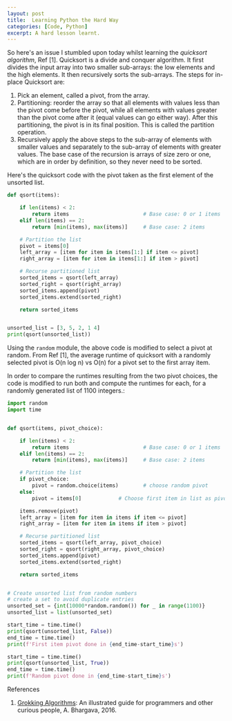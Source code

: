 ```yaml
---
layout: post
title:  Learning Python the Hard Way
categories: [Code, Python]
excerpt: A hard lesson learnt.
---
```

So here's an issue I stumbled upon today whilst learning the *quicksort algorithm*, Ref [1]. Quicksort is a divide and conquer algorithm. It first divides the input array into two smaller sub-arrays: the low elements and the high elements. It then recursively sorts the sub-arrays. The steps for in-place Quicksort are:

1. Pick an element, called a pivot, from the array.
2. Partitioning: reorder the array so that all elements with values less than the pivot come before the pivot, while all elements with values greater than the pivot come after it (equal values can go either way). After this partitioning, the pivot is in its final position. This is called the partition operation.
3. Recursively apply the above steps to the sub-array of elements with smaller values and separately to the sub-array of elements with greater values.
The base case of the recursion is arrays of size zero or one, which are in order by definition, so they never need to be sorted.

Here's the quicksort code with the pivot taken as the first element of the unsorted list. 

```python
def qsort(items):

    if len(items) < 2:
        return items                        # Base case: 0 or 1 items
    elif len(items) == 2:
        return [min(items), max(items)]     # Base case: 2 items

    # Partition the list
    pivot = items[0]
    left_array = [item for item in items[1:] if item <= pivot]
    right_array = [item for item in items[1:] if item > pivot]

    # Recurse partitioned list
    sorted_items = qsort(left_array)
    sorted_right = qsort(right_array)
    sorted_items.append(pivot)
    sorted_items.extend(sorted_right)

    return sorted_items


unsorted_list = [3, 5, 2, 1 4]
print(qsort(unsorted_list))
``` 

Using the `random` module, the above code is modified to select a pivot at random. From Ref [1], the average runtime of quicksort with a randomly selected pivot is O(n log n) vs O(n) for a pivot set to the first array item.

In order to compare the runtimes resulting from the two pivot choices, the code is modified to run both and compute the runtimes for each, for a randomly generated list of 1100 integers.:

```python
import random
import time


def qsort(items, pivot_choice):

    if len(items) < 2:
        return items                        # Base case: 0 or 1 items
    elif len(items) == 2:
        return [min(items), max(items)]     # Base case: 2 items

    # Partition the list
    if pivot_choice:
        pivot = random.choice(items)        # choose random pivot
    else:
        pivot = items[0]            # Choose first item in list as pivot

    items.remove(pivot)
    left_array = [item for item in items if item <= pivot]
    right_array = [item for item in items if item > pivot]

    # Recurse partitioned list
    sorted_items = qsort(left_array, pivot_choice)
    sorted_right = qsort(right_array, pivot_choice)
    sorted_items.append(pivot)
    sorted_items.extend(sorted_right)

    return sorted_items


# Create unsorted list from random numbers
# create a set to avoid duplicate entries
unsorted_set = {int(10000*random.random()) for _ in range(1100)}    
unsorted_list = list(unsorted_set)

start_time = time.time()
print(qsort(unsorted_list, False))
end_time = time.time()
print(f'First item pivot done in {end_time-start_time}s')

start_time = time.time()
print(qsort(unsorted_list, True))
end_time = time.time()
print(f'Random pivot done in {end_time-start_time}s')
``` 

References
1. [Grokking Algorithms](https://www.manning.com/books/grokking-algorithms): An illustrated guide for programmers and other curious people, A. Bhargava, 2016.